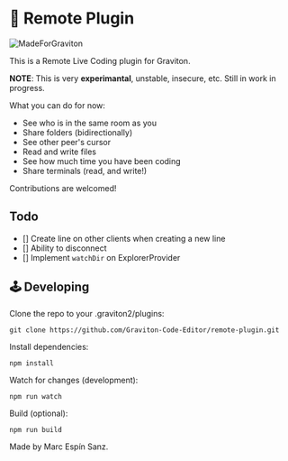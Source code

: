 # 🔭 Remote Plugin

![MadeForGraviton](https://raw.githubusercontent.com/Graviton-Code-Editor/website/master/src/badges/made_for_graviton.svg?sanitize=true)

This is a Remote Live Coding plugin for Graviton.

**NOTE**: This is very **experimantal**, unstable, insecure, etc. Still in work in progress.

What you can do for now:
* See who is in the same room as you
* Share folders (bidirectionally)
* See other peer's cursor
* Read and write files
* See how much time you have been coding
* Share terminals (read, and write!)

Contributions are welcomed!

## Todo
* [] Create line on other clients when creating a new line
* [] Ability to disconnect
* [] Implement `watchDir` on ExplorerProvider

## 🕹 Developing
Clone the repo to your .graviton2/plugins:
```shell
git clone https://github.com/Graviton-Code-Editor/remote-plugin.git 
```

Install dependencies:
```shell
npm install
```

Watch for changes (development):
```shell
npm run watch
```

Build (optional):
```shell
npm run build
```

Made by Marc Espín Sanz.